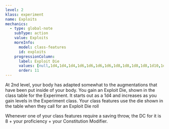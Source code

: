 ```yaml
---
level: 2
klass: experiment
name: Exploits
mechanics:
  - type: global-note
    subType: action
    value: Exploits
    moreInfo:
      model: class-features
      id: exploits
    progressionColumn:
      label: Exploit Die
      values: [null,1d4,1d4,1d4,1d6,1d6,1d6,1d6,1d8,1d8,1d8,1d8,1d10,1d10,1d10,1d10,1d12,1d12,1d12,1d12]
      order: 11
---
```

At 2nd level, your body has adapted somewhat to the augmentations that have been put inside of your body. You gain an
Exploit Die, shown in the class table for the Experiment. It starts out as a 1d4 and increases as you gain levels in
the Experiment class. Your class features use the die shown in the table when they call for an Exploit Die roll

Whenever one of your class features require a saving throw, the DC for it is 8 + your proficiency + your Constitution Modifier.
